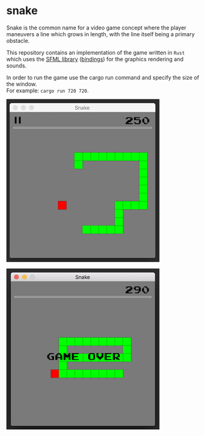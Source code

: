 # snake

Snake is the common name for a video game concept where the player maneuvers a line which grows in length, with the line itself being a primary obstacle.

This repository contains an implementation of the game written in `Rust` which uses the [SFML library](https://www.sfml-dev.org/index.php) ([bindings](https://github.com/jeremyletang/rust-sfml)) for the graphics rendering and sounds.

In order to run the game use the cargo run command and specify the size of the window.  
For example: `cargo run 720 720`.

![Pause](img/pause.png)

![GameOver](img/game-over.png)
